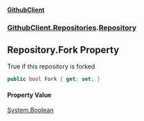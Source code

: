 #### [GithubClient](index.md 'index')
### [GithubClient.Repositories](GithubClient.Repositories.md 'GithubClient.Repositories').[Repository](GithubClient.Repositories.Repository.md 'GithubClient.Repositories.Repository')

## Repository.Fork Property

True if this repository is forked

```csharp
public bool Fork { get; set; }
```

#### Property Value
[System.Boolean](https://docs.microsoft.com/en-us/dotnet/api/System.Boolean 'System.Boolean')